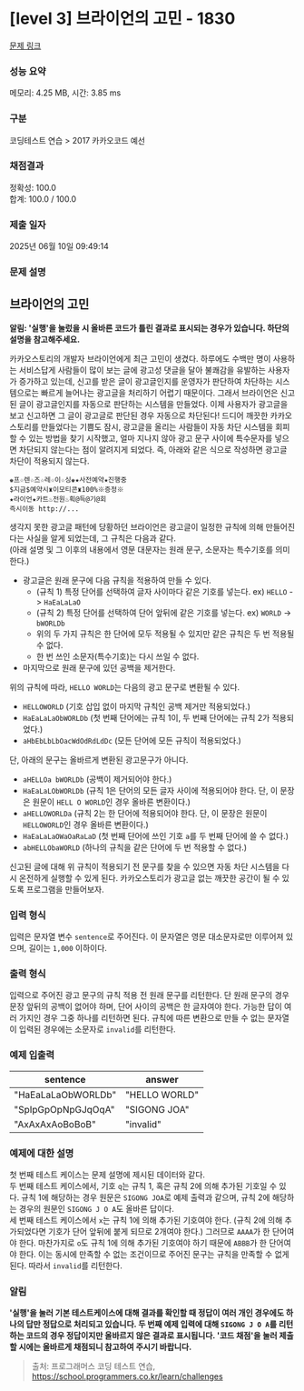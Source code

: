 # [level 3] 브라이언의 고민 - 1830 

[문제 링크](https://school.programmers.co.kr/learn/courses/30/lessons/1830) 

### 성능 요약

메모리: 4.25 MB, 시간: 3.85 ms

### 구분

코딩테스트 연습 > 2017 카카오코드 예선

### 채점결과

정확성: 100.0<br/>합계: 100.0 / 100.0

### 제출 일자

2025년 06월 10일 09:49:14

### 문제 설명

<h2>브라이언의 고민</h2>

<p><strong>알림: '실행'을 눌렀을 시 올바른 코드가 틀린 결과로 표시되는 경우가 있습니다. 하단의 설명을 참고해주세요.</strong></p>

<p>카카오스토리의 개발자 브라이언에게 최근 고민이 생겼다. 하루에도 수백만 명이 사용하는 서비스답게 사람들이 많이 보는 글에 광고성 댓글을 달아 불쾌감을 유발하는 사용자가 증가하고 있는데, 신고를 받은 글이 광고글인지를 운영자가 판단하여 차단하는 시스템으로는 빠르게 늘어나는 광고글을 처리하기 어렵기 때문이다. 그래서 브라이언은 신고된 글이 광고글인지를 자동으로 판단하는 시스템을 만들었다. 이제 사용자가 광고글을 보고 신고하면 그 글이 광고글로 판단된 경우 자동으로 차단된다! 드디어 깨끗한 카카오스토리를 만들었다는 기쁨도 잠시, 광고글을 올리는 사람들이 자동 차단 시스템을 회피할 수 있는 방법을 찾기 시작했고, 얼마 지나지 않아 광고 문구 사이에 특수문자를 넣으면 차단되지 않는다는 점이 알려지게 되었다. 즉, 아래와 같은 식으로 작성하면 광고글 차단이 적용되지 않는다.</p>
<div class="highlight"><pre class="codehilite"><code>♚프☆렌☆즈☆레☆이☆싱♚★사전예약★진행중
$지금$예약시♜이모티콘♜100%※증정※
★라이언★카트♨전원♨획@득@기@회
즉시이동 http://...
</code></pre></div>
<p>생각지 못한 광고글 패턴에 당황하던 브라이언은 광고글이 일정한 규칙에 의해 만들어진다는 사실을 알게 되었는데, 그 규칙은 다음과 같다.<br>
(아래 설명 및 그 이후의 내용에서 영문 대문자는 원래 문구, 소문자는 특수기호를 의미한다.)</p>

<ul>
<li>광고글은 원래 문구에 다음 규칙을 적용하여 만들 수 있다.

<ul>
<li>(규칙 1) 특정 단어를 선택하여 글자 사이마다 같은 기호를 넣는다. ex) <code>HELLO</code> -&gt; <code>HaEaLaLaO</code></li>
<li>(규칙 2) 특정 단어를 선택하여 단어 앞뒤에 같은 기호를 넣는다. ex) <code>WORLD</code> -&gt; <code>bWORLDb</code></li>
<li>위의 두 가지 규칙은 한 단어에 모두 적용될 수 있지만 같은 규칙은 두 번 적용될 수 없다.</li>
<li>한 번 쓰인 소문자(특수기호)는 다시 쓰일 수 없다.</li>
</ul></li>
<li>마지막으로 원래 문구에 있던 공백을 제거한다.</li>
</ul>

<p>위의 규칙에 따라, <code>HELLO WORLD</code>는 다음의 광고 문구로 변환될 수 있다.</p>

<ul>
<li><code>HELLOWORLD</code> (기호 삽입 없이 마지막 규칙인 공백 제거만 적용되었다.)</li>
<li><code>HaEaLaLaObWORLDb</code> (첫 번째 단어에는 규칙 1이, 두 번째 단어에는 규칙 2가 적용되었다.)</li>
<li><code>aHbEbLbLbOacWdOdRdLdDc</code> (모든 단어에 모든 규칙이 적용되었다.)</li>
</ul>

<p>단, 아래의 문구는 올바르게 변환된 광고문구가 아니다.</p>

<ul>
<li><code>aHELLOa bWORLDb</code> (공백이 제거되어야 한다.)</li>
<li><code>HaEaLaLObWORLDb</code> (규칙 1은 단어의 모든 글자 사이에 적용되어야 한다. 단, 이 문장은 원문이 <code>HELL O WORLD</code>인 경우 올바른 변환이다.)</li>
<li><code>aHELLOWORLDa</code> (규칙 2는 한 단어에 적용되어야 한다. 단, 이 문장은 원문이 <code>HELLOWORLD</code>인 경우 올바른 변환이다.)</li>
<li><code>HaEaLaLaOWaOaRaLaD</code> (첫 번째 단어에 쓰인 기호 <code>a</code>를 두 번째 단어에 쓸 수 없다.)</li>
<li><code>abHELLObaWORLD</code> (하나의 규칙을 같은 단어에 두 번 적용할 수 없다.)</li>
</ul>

<p>신고된 글에 대해 위 규칙이 적용되기 전 문구를 찾을 수 있으면 자동 차단 시스템을 다시 온전하게 실행할 수 있게 된다. 카카오스토리가 광고글 없는 깨끗한 공간이 될 수 있도록 프로그램을 만들어보자.</p>

<h3>입력 형식</h3>

<p>입력은 문자열 변수 <code>sentence</code>로 주어진다. 이 문자열은 영문 대소문자로만 이루어져 있으며, 길이는 <code>1,000</code> 이하이다.</p>

<h3>출력 형식</h3>

<p>입력으로 주어진 광고 문구의 규칙 적용 전 원래 문구를 리턴한다. 단 원래 문구의 경우 문장 앞뒤의 공백이 없어야 하며, 단어 사이의 공백은 한 글자여야 한다. 가능한 답이 여러 가지인 경우 그중 하나를 리턴하면 된다. 규칙에 따른 변환으로 만들 수 없는 문자열이 입력된 경우에는 소문자로 <code>invalid</code>를 리턴한다.</p>

<h3>예제 입출력</h3>
<table class="table">
        <thead><tr>
<th>sentence</th>
<th>answer</th>
</tr>
</thead>
        <tbody><tr>
<td>"HaEaLaLaObWORLDb"</td>
<td>"HELLO WORLD"</td>
</tr>
<tr>
<td>"SpIpGpOpNpGJqOqA"</td>
<td>"SIGONG JOA"</td>
</tr>
<tr>
<td>"AxAxAxAoBoBoB"</td>
<td>"invalid"</td>
</tr>
</tbody>
      </table>
<h3>예제에 대한 설명</h3>

<p>첫 번째 테스트 케이스는 문제 설명에 제시된 데이터와 같다.<br>
두 번째 테스트 케이스에서, 기호 <code>q</code>는 규칙 1, 혹은 규칙 2에 의해 추가된 기호일 수 있다. 규칙 1에 해당하는 경우 원문은 <code>SIGONG JOA</code>로 예제 출력과 같으며, 규칙 2에 해당하는 경우의 원문인 <code>SIGONG J O A</code>도 올바른 답이다.<br>
세 번째 테스트 케이스에서 <code>x</code>는 규칙 1에 의해 추가된 기호여야 한다. (규칙 2에 의해 추가되었다면 기호가 단어 앞뒤에 붙게 되므로 2개여야 한다.) 그러므로 <code>AAAA</code>가 한 단어여야 한다. 마찬가지로 <code>o</code>도 규칙 1에 의해 추가된 기호여야 하기 때문에 <code>ABBB</code>가 한 단어여야 한다. 이는 동시에 만족할 수 없는 조건이므로 주어진 문구는 규칙을 만족할 수 없게 된다. 따라서 <code>invalid</code>를 리턴한다.</p>

<h3>알림</h3>

<p><strong>'실행'을 눌러 기본 테스트케이스에 대해 결과를 확인할 때 정답이 여러 개인 경우에도 하나의 답만 정답으로 처리되고 있습니다. 두 번째 예제 입력에 대해 <code>SIGONG J O A</code>를 리턴하는 코드의 경우 정답이지만 올바르지 않은 결과로 표시됩니다. '코드 채점'을 눌러 제출할 시에는 올바르게 채점되니 참고하여 주시기 바랍니다.</strong></p>


> 출처: 프로그래머스 코딩 테스트 연습, https://school.programmers.co.kr/learn/challenges